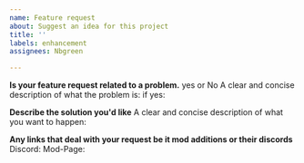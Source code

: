 ```yaml
---
name: Feature request
about: Suggest an idea for this project
title: ''
labels: enhancement
assignees: Nbgreen

---
```


**Is your feature request related to a problem.**
yes or No
A clear and concise description of what the problem is: if yes:

**Describe the solution you'd like**
A clear and concise description of what you want to happen:

**Any links that deal with your request be it mod additions or their discords**
Discord:
Mod-Page:
